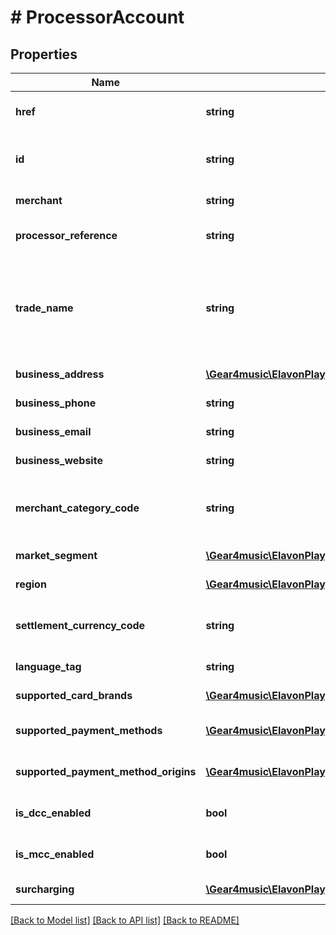 # # ProcessorAccount

## Properties

Name | Type | Description | Notes
------------ | ------------- | ------------- | -------------
**href** | **string** | ProcessorAccount [Resource URL](#section/Overview/Values) (self link) | [optional] [readonly]
**id** | **string** | ProcessorAccount [Resource ID](#section/Overview/Values) assigned by server. | [optional] [readonly]
**merchant** | **string** | Merchant [Resource URL](#section/Overview/Values) | [optional] [readonly]
**processor_reference** | **string** | Reference assigned by the processor | [optional] [readonly]
**trade_name** | **string** | Trading as, operating as, doing business as, fictitious, or assumed name, which may be different than the legal name | [optional] [readonly]
**business_address** | [**\Gear4music\ElavonPlayground\V1\EPG\Model\Address**](Address.md) | Business Address | [optional] [readonly]
**business_phone** | **string** | Business phone | [optional] [readonly]
**business_email** | **string** | Business email | [optional] [readonly]
**business_website** | **string** | Business website | [optional] [readonly]
**merchant_category_code** | **string** | Merchant category code (MCC), four-digit number from ISO 18245 | [optional] [readonly]
**market_segment** | [**\Gear4music\ElavonPlayground\V1\EPG\Model\MarketSegment**](MarketSegment.md) | Market segment | [optional] [readonly]
**region** | [**\Gear4music\ElavonPlayground\V1\EPG\Model\Region**](Region.md) | Region, (e.g., NA, EU) | [optional] [readonly]
**settlement_currency_code** | **string** | Currency to settle funds in. Uses ISO 4217 three-letter currency code. | [optional] [readonly]
**language_tag** | **string** | Language tag | [optional] [readonly]
**supported_card_brands** | [**\Gear4music\ElavonPlayground\V1\EPG\Model\CardBrand[]**](CardBrand.md) | Supported CardBrand(s) | [optional] [readonly]
**supported_payment_methods** | [**\Gear4music\ElavonPlayground\V1\EPG\Model\PaymentMethod[]**](PaymentMethod.md) | List of supported payment methods. | [optional] [readonly]
**supported_payment_method_origins** | [**\Gear4music\ElavonPlayground\V1\EPG\Model\PaymentMethodOrigin[]**](PaymentMethodOrigin.md) | List of supported payment method origins. | [optional] [readonly]
**is_dcc_enabled** | **bool** | Is this processor account DCC-enabled? | [optional] [readonly]
**is_mcc_enabled** | **bool** | Is this processor account MCC-enabled? | [optional] [readonly]
**surcharging** | [**\Gear4music\ElavonPlayground\V1\EPG\Model\Surcharging**](Surcharging.md) | Surcharging | [optional] [readonly]

[[Back to Model list]](../../README.md#models) [[Back to API list]](../../README.md#endpoints) [[Back to README]](../../README.md)
